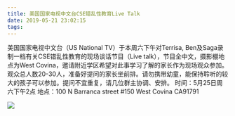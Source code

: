 ```yaml
---
title: 美国国家电视中文台CSE错乱性教育Live Talk
date: 2019-05-21 23:02:15
tags:
---
```


美国国家电视中文台（US National TV）于本周六下午对Terrisa, Ben及Saga录制一档有关CSE错乱性教育的现场谈话节目（Live talk），节目全中文，摄影棚地点为West Covina，邀请附近学区希望对此事学习了解的家长作为现场观众参加。
观众总人数20-30人，准备好提问的家长坐前排。请勿携带幼童，能保持聆听的较大的孩子可以参加。提问不宜重复，请几位群主协调、安排。
时间：5月25日周六下午2点
地点：100 N Barranca  street #150 West Covina CA91791

![](/resources/WechatIMG63.jpeg)